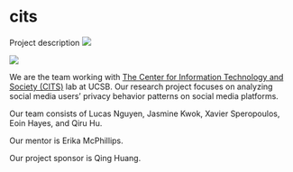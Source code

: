 # cits
Project description
![](https://imgur.com/a/l24EKP5)

![](https://www.facebook.com/Ctr4ITS/photos/a.100768084856275/142754970657586)

We are the team working with [The Center for Information Technology and Society (CITS)](https://www.cits.ucsb.edu/home)  lab at UCSB. Our research project focuses on analyzing social media users’ privacy behavior patterns on social media platforms. 

Our team consists of Lucas Nguyen, Jasmine Kwok, Xavier Speropoulos, Eoin Hayes, and Qiru Hu. 

Our mentor is Erika McPhillips.

Our project sponsor is Qing Huang.

